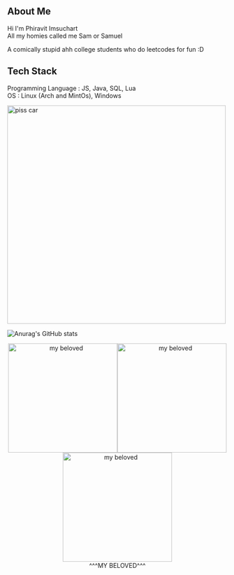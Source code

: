 ## About Me

Hi I'm Phiravit Imsuchart <br>
All my homies called me Sam or Samuel

A comically stupid ahh college students who do leetcodes for fun :D

## Tech Stack <br>
Programming Language : JS, Java, SQL, Lua<br>
OS : Linux (Arch and MintOs), Windows

<img src="https://media.discordapp.net/attachments/825017831715373111/1018800041827250218/attachment-30.gif?ex=678e08fa&is=678cb77a&hm=a6f019618fe459cdf28579fc386db4c81e19660661e14adc1546fd95f20d7c23&" width="500" alt="piss car" title="piss car">

![Anurag's GitHub stats](https://github-readme-stats.vercel.app/api?username=phiravit&show_icons=true&theme=radical)

<div align="center">
  
<img src="https://media1.tenor.com/m/q03LPJkpepIAAAAd/2021.gif" width="250" alt="my beloved" title="my beloved"><img src="https://media1.tenor.com/m/q03LPJkpepIAAAAd/2021.gif" width="250" alt="my beloved" title="my beloved"><img src="https://media1.tenor.com/m/q03LPJkpepIAAAAd/2021.gif" width="250" alt="my beloved" title="my beloved"><br>
^^^MY BELOVED^^^
</div>
